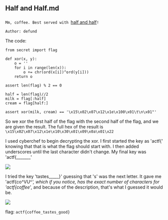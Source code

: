 ## Half and Half.md
### 

`Mm, coffee. Best served with `<a href='https://files.actf.co/9cefffa835c5a46d2e0daa1bec961ceb8574e35d37b966bc8b63e51a59509467/half_and_half.py'>half and half</a>`!`

`Author: defund`

The code:

```
from secret import flag

def xor(x, y):
	o = ''
	for i in range(len(x)):
		o += chr(ord(x[i])^ord(y[i]))
	return o

assert len(flag) % 2 == 0

half = len(flag)//2
milk = flag[:half]
cream = flag[half:]

assert xor(milk, cream) == '\x15\x02\x07\x12\x1e\x100\x01\t\n\x01"'
```

So we xor the first half of the flag with the second half of the flag, and we are given the result. The full hex of the result is `\x15\x02\x07\x12\x1e\x10\x30\x01\x09\x0a\x01\x22`

I used cyberchef to begin decrypting the xor. I first started the key as 'actf{' knowing that that is what the flag should start with. I then added underscores until the last character didn't change. My final key was 'actf{_______'

<IMG SRC='https://cdn.discordapp.com/attachments/532350033241309226/572584464111239206/unknown.png'>

I tried the key 'tastes_____}' guessing that 's' was the next letter. It gave me 'actf{co^VU^_', which if you notice, has the exact number of characters for 'actf{coffee_', and because of the description, that's what I guessed it would be.

<IMG SRC='https://cdn.discordapp.com/attachments/532350033241309226/572584935018332172/unknown.png'>

flag: `actf{coffee_tastes_good}`
